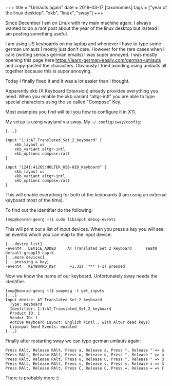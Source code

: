 +++
title = "Umlauts again"
date = 2019-03-17
[taxonomies]
tags = ["year of the linux desktop",
  "xkb",
  "linux",
  "sway"]
+++

Since December I am on Linux with my main machine again. I always wanted to do a rant post about the year
of the linux desktop but instead I am posting something useful.

<!-- more -->

I am using US keyboards on my laptop and whenever I have to type some german umlauts I mostly just don't care.
However for the rare cases when I care (writing serious german emails) I was super annoyed. I was mostly opening
this page here https://learn-german-easily.com/german-umlauts and copy-pasted the characters. Obviously I tried
avoiding using umlauts all together because this is super annoying.

Today I finally fixed it and it was a lot easier than I thought.

Apparently xkb (X Keyboard Extension) already provides everything you need. When you enable the xkb variant "altgr-intl"
you are able to type special characters using the so called "Compose" Key.

Most examples you find will tell you how to configure it in X11.

My setup is using wayland via sway. My `~/.config/sway/config`:

```
[...]

input "1:1:AT_Translated_Set_2_keyboard" {
    xkb_layout us
    xkb_variant altgr-intl
    xkb_options compose:ralt
}

input "1241:41265:HOLTEK_USB-HID_Keyboard" {
    xkb_layout us
    xkb_variant altgr-intl
    xkb_options compose:ralt
}
```

This will enable everything for both of the keyboards (I am using an external keyboard most of the time).

To find out the identifier do the following:

```
[mop@konrad-georg ~]$ sudo libinput debug-events
```

This will print out a list of input devices. When you press a key you will see an eventid which you can map
to the input device:

```
[...device list]
-event4   DEVICE_ADDED     AT Translated Set 2 keyboard      seat0 default group13 cap:k
[...more devices]
[...pressing a key]
-event4   KEYBOARD_KEY      +1.31s	*** (-1) pressed
```

Now we know the name of our keyboard. Unfortunately sway needs the identifier.

```
[mop@konrad-georg ~]$ swaymsg -t get_inputs
[...]
Input device: AT Translated Set 2 keyboard
  Type: Keyboard
  Identifier: 1:1:AT_Translated_Set_2_keyboard
  Product ID: 1
  Vendor ID: 1
  Active Keyboard Layout: English (intl., with AltGr dead keys)
  Libinput Send Events: enabled
[...]
```

Finally after restarting sway we can type german umlauts again:

```
Press RAlt, Release RAlt, Press a, Release a, Press ", Release " => ä
Press RAlt, Release RAlt, Press o, Release o, Press ", Release " => ö
Press RAlt, Release RAlt, Press u, Release u, Press ", Release " => ü
Press RAlt, Release RAlt, Press s, Release s, Press s, Release s => ß
Press RAlt, Release RAlt, Press C, Release C, Press =, Release = => €
```

There is probably more :)

